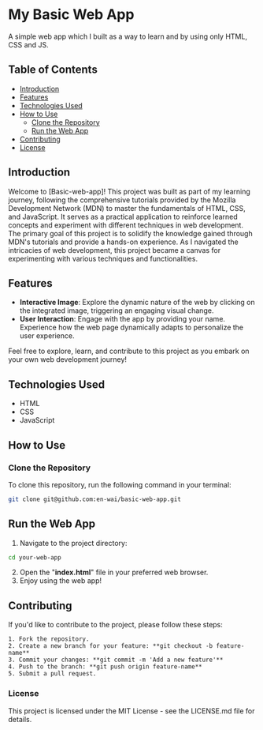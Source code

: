 # My Basic Web App

A simple web app which I built as a way to learn and  by using only HTML, CSS and JS.

## Table of Contents

- [Introduction](#introduction)
- [Features](#features)
- [Technologies Used](#technologies-used)
- [How to Use](#how-to-use)
  - [Clone the Repository](#clone-the-repository)
  - [Run the Web App](#run-the-web-app)
- [Contributing](#contributing)
- [License](#license)

## Introduction
Welcome to [Basic-web-app]! This project was built as part of my learning journey, following the comprehensive tutorials provided by the Mozilla Development Network (MDN) to master the fundamentals of HTML, CSS, and JavaScript. It serves as a practical application to reinforce learned concepts and experiment with different techniques in web development. The primary goal of this project is to solidify the knowledge gained through MDN's tutorials and provide a hands-on experience. As I navigated the intricacies of web development, this project became a canvas for experimenting with various techniques and functionalities.

## Features
- **Interactive Image**: Explore the dynamic nature of the web by clicking on the integrated image, triggering an engaging visual change.
- **User Interaction**: Engage with the app by providing your name. Experience how the web page dynamically adapts to personalize the user experience.

Feel free to explore, learn, and contribute to this project as you embark on your own web development journey!

## Technologies Used

- HTML
- CSS
- JavaScript

## How to Use

### Clone the Repository

To clone this repository, run the following command in your terminal:

```bash
git clone git@github.com:en-wai/basic-web-app.git
```

## Run the Web App
1. Navigate to the project directory:

```bash
cd your-web-app
```
2. Open the "**index.html**" file in your preferred web browser.
3. Enjoy using the web app!

## Contributing
If you'd like to contribute to the project, please follow these steps:

    1. Fork the repository.
    2. Create a new branch for your feature: **git checkout -b feature-name**
    3. Commit your changes: **git commit -m 'Add a new feature'**
    4. Push to the branch: **git push origin feature-name**
    5. Submit a pull request.

### License
This project is licensed under the MIT License - see the LICENSE.md file for details.
